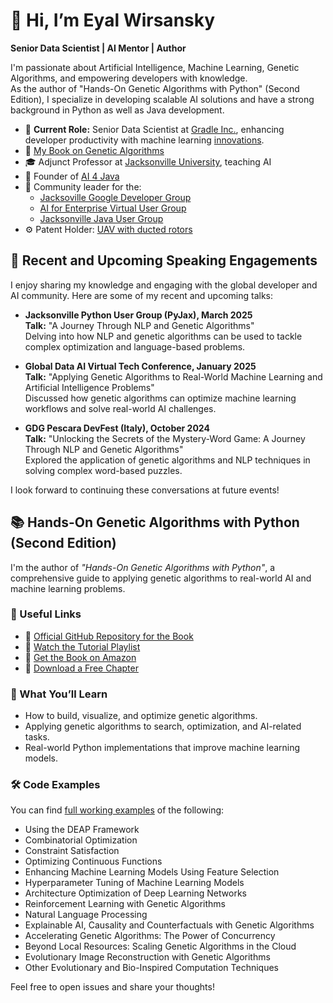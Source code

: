 # 👋 Hi, I’m Eyal Wirsansky

**Senior Data Scientist | AI Mentor | Author**  

I'm passionate about Artificial Intelligence, Machine Learning, Genetic Algorithms, and empowering developers with knowledge. <br>
As the author of "Hands-On Genetic Algorithms with Python" (Second Edition), I specialize in developing scalable AI solutions and have a strong background in Python as well as Java development.

- 🚀 **Current Role:** Senior Data Scientist at [Gradle Inc.](https://gradle.com/), enhancing developer productivity with machine learning [innovations](https://gradle.com/develocity/product/predictive-test-selection/).
- 📘 [My Book on Genetic Algorithms](https://www.amazon.com/dp/1805123793)
- 🎓 Adjunct Professor at [Jacksonville University](https://www.ju.edu/dcob/), teaching AI
- 🌟 Founder of [AI 4 Java](http://www.ai4java.com)
- 🧠 Community leader for the:
  -  [Jacksoville Google Developer Group](https://gdg.community.dev/gdg-jacksonville/)
  -  [AI for Enterprise Virtual User Group](https://www.meetup.com/ai-for-enterprise-virtual-user-group)
  -  [Jacksonville Java User Group](https://www.meetup.com/jacksonville-java-user-group-jaxjug/)
- ⚙️ Patent Holder: [UAV with ducted rotors](https://image-ppubs.uspto.gov/dirsearch-public/print/downloadPdf/11591087)

## 🎤 Recent and Upcoming Speaking Engagements

I enjoy sharing my knowledge and engaging with the global developer and AI community. Here are some of my recent and upcoming talks:

- **Jacksonville Python User Group (PyJax), March 2025**  
  **Talk:** "A Journey Through NLP and Genetic Algorithms"  
  Delving into how NLP and genetic algorithms can be used to tackle complex optimization and language-based problems.

- **Global Data AI Virtual Tech Conference, January 2025**  
  **Talk:** "Applying Genetic Algorithms to Real-World Machine Learning and Artificial Intelligence Problems"  
  Discussed how genetic algorithms can optimize machine learning workflows and solve real-world AI challenges.

- **GDG Pescara DevFest (Italy), October 2024**  
  **Talk:** "Unlocking the Secrets of the Mystery-Word Game: A Journey Through NLP and Genetic Algorithms"  
  Explored the application of genetic algorithms and NLP techniques in solving complex word-based puzzles.

I look forward to continuing these conversations at future events!

## 📚 Hands-On Genetic Algorithms with Python (Second Edition)

I'm the author of *"Hands-On Genetic Algorithms with Python"*, a comprehensive guide to applying genetic algorithms to real-world AI and machine learning problems.

### 🔗 Useful Links
- 📖 [Official GitHub Repository for the Book](https://github.com/PacktPublishing/Hands-On-Genetic-Algorithms-with-Python-Second-Edition)
- 🎥 [Watch the Tutorial Playlist](https://www.youtube.com/playlist?list=PLT2RSfUt4goqwml-im6HvVrOZ6MH2RZOj)
- 🛒 [Get the Book on Amazon](https://www.amazon.com/dp/1805123793)
- 🎁 [Download a Free Chapter](https://sendfox.com/eyalwir)

### 🧬 What You’ll Learn
- How to build, visualize, and optimize genetic algorithms.
- Applying genetic algorithms to search, optimization, and AI-related tasks.
- Real-world Python implementations that improve machine learning models.

### 🛠️ Code Examples
You can find [full working examples](https://github.com/PacktPublishing/Hands-On-Genetic-Algorithms-with-Python-Second-Edition?tab=readme-ov-file#chapter-3-using-the-deap-framework) of the following:
- Using the DEAP Framework
- Combinatorial Optimization
- Constraint Satisfaction
- Optimizing Continuous Functions
- Enhancing Machine Learning Models Using Feature Selection
- Hyperparameter Tuning of Machine Learning Models
- Architecture Optimization of Deep Learning Networks
- Reinforcement Learning with Genetic Algorithms
- Natural Language Processing
- Explainable AI, Causality and Counterfactuals with Genetic Algorithms
- Accelerating Genetic Algorithms: The Power of Concurrency
- Beyond Local Resources: Scaling Genetic Algorithms in the Cloud
- Evolutionary Image Reconstruction with Genetic Algorithms
- Other Evolutionary and Bio-Inspired Computation Techniques

Feel free to open issues and share your thoughts!
